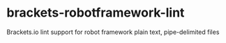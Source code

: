 brackets-robotframework-lint
============================

Brackets.io lint support for robot framework plain text, pipe-delimited files
